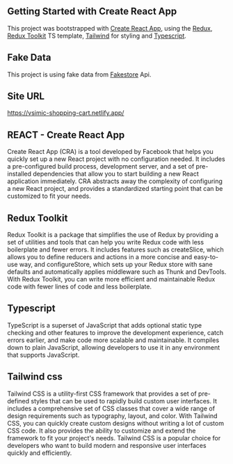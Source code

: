 ## Getting Started with Create React App

This project was bootstrapped with [Create React App](https://github.com/facebook/create-react-app), using the [Redux](https://redux.js.org/), [Redux Toolkit](https://redux-toolkit.js.org/) TS template, [Tailwind](https://tailwindcss.com/) for styling and [Typescript](https://www.typescriptlang.org/).

## Fake Data
This project is using fake data from [Fakestore](https://fakestoreapi.com/) Api.

## Site URL
https://vsimic-shopping-cart.netlify.app/

## REACT - Create React App
Create React App (CRA) is a tool developed by Facebook that helps you quickly set up a new React project with no configuration needed. It includes a pre-configured build process, development server, and a set of pre-installed dependencies that allow you to start building a new React application immediately. CRA abstracts away the complexity of configuring a new React project, and provides a standardized starting point that can be customized to fit your needs.

## Redux Toolkit
Redux Toolkit is a package that simplifies the use of Redux by providing a set of utilities and tools that can help you write Redux code with less boilerplate and fewer errors. It includes features such as createSlice, which allows you to define reducers and actions in a more concise and easy-to-use way, and configureStore, which sets up your Redux store with sane defaults and automatically applies middleware such as Thunk and DevTools. With Redux Toolkit, you can write more efficient and maintainable Redux code with fewer lines of code and less boilerplate.

## Typescript
TypeScript is a superset of JavaScript that adds optional static type checking and other features to improve the development experience, catch errors earlier, and make code more scalable and maintainable. It compiles down to plain JavaScript, allowing developers to use it in any environment that supports JavaScript.

## Tailwind css
Tailwind CSS is a utility-first CSS framework that provides a set of pre-defined styles that can be used to rapidly build custom user interfaces. It includes a comprehensive set of CSS classes that cover a wide range of design requirements such as typography, layout, and color. With Tailwind CSS, you can quickly create custom designs without writing a lot of custom CSS code. It also provides the ability to customize and extend the framework to fit your project's needs. Tailwind CSS is a popular choice for developers who want to build modern and responsive user interfaces quickly and efficiently.
